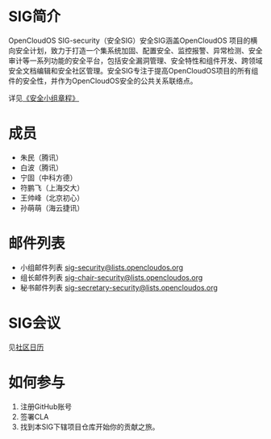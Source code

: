# SIG简介
OpenCloudOS SIG-security（安全SIG）安全SIG涵盖OpenCloudOS 项目的横向安全计划，致力于打造一个集系统加固、配置安全、监控报警、异常检测、安全审计等一系列功能的安全平台，包括安全漏洞管理、安全特性和组件开发、跨领域安全文档编辑和安全社区管理。安全SIG专注于提高OpenCloudOS项目的所有组件的安全性，并作为OpenCloudOS安全的公共关系联络点。

详见[《安全小组章程》](charter.MD)

# 成员
* 朱民（腾讯）
* 白波（腾讯）
* 宁固（中科方德）
* 符鹏飞（上海交大）
* 王帅峰（北京初心）
* 孙萌萌（海云捷讯）

# 邮件列表
- 小组邮件列表 sig-security@lists.opencloudos.org
- 组长邮件列表 sig-chair-security@lists.opencloudos.org
- 秘书邮件列表 sig-secretary-security@lists.opencloudos.org

# SIG会议
见[社区日历](https://lists.opencloudos.org/calendar)

# 如何参与
1. 注册GitHub账号
2. 签署CLA
3. 找到本SIG下辖项目仓库开始你的贡献之旅。
